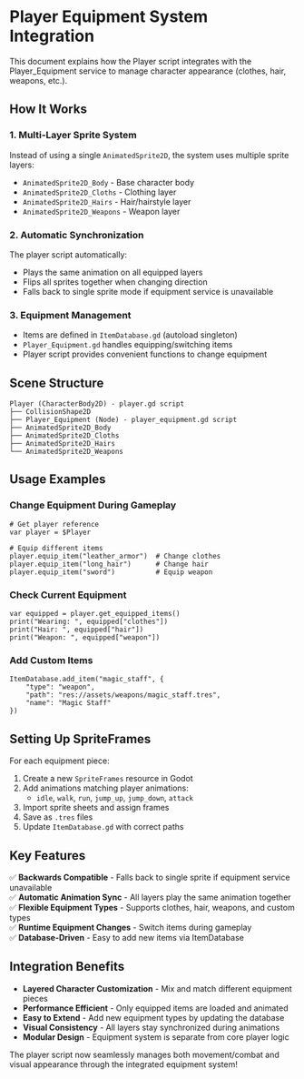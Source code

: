 # Player Equipment System Integration

This document explains how the Player script integrates with the Player_Equipment service to manage character appearance (clothes, hair, weapons, etc.).

## How It Works

### 1. **Multi-Layer Sprite System**
Instead of using a single `AnimatedSprite2D`, the system uses multiple sprite layers:
- `AnimatedSprite2D_Body` - Base character body
- `AnimatedSprite2D_Cloths` - Clothing layer
- `AnimatedSprite2D_Hairs` - Hair/hairstyle layer  
- `AnimatedSprite2D_Weapons` - Weapon layer

### 2. **Automatic Synchronization**
The player script automatically:
- Plays the same animation on all equipped layers
- Flips all sprites together when changing direction
- Falls back to single sprite mode if equipment service is unavailable

### 3. **Equipment Management**
- Items are defined in `ItemDatabase.gd` (autoload singleton)
- `Player_Equipment.gd` handles equipping/switching items
- Player script provides convenient functions to change equipment

## Scene Structure

```
Player (CharacterBody2D) - player.gd script
├── CollisionShape2D
├── Player_Equipment (Node) - player_equipment.gd script  
├── AnimatedSprite2D_Body
├── AnimatedSprite2D_Cloths
├── AnimatedSprite2D_Hairs
└── AnimatedSprite2D_Weapons
```

## Usage Examples

### Change Equipment During Gameplay
```gdscript
# Get player reference
var player = $Player

# Equip different items
player.equip_item("leather_armor")  # Change clothes
player.equip_item("long_hair")      # Change hair
player.equip_item("sword")          # Equip weapon
```

### Check Current Equipment
```gdscript
var equipped = player.get_equipped_items()
print("Wearing: ", equipped["clothes"])
print("Hair: ", equipped["hair"]) 
print("Weapon: ", equipped["weapon"])
```

### Add Custom Items
```gdscript
ItemDatabase.add_item("magic_staff", {
    "type": "weapon",
    "path": "res://assets/weapons/magic_staff.tres",
    "name": "Magic Staff"
})
```

## Setting Up SpriteFrames

For each equipment piece:

1. Create a new `SpriteFrames` resource in Godot
2. Add animations matching player animations:
   - `idle`, `walk`, `run`, `jump_up`, `jump_down`, `attack`
3. Import sprite sheets and assign frames
4. Save as `.tres` files 
5. Update `ItemDatabase.gd` with correct paths

## Key Features

✅ **Backwards Compatible** - Falls back to single sprite if equipment service unavailable  
✅ **Automatic Animation Sync** - All layers play the same animation together  
✅ **Flexible Equipment Types** - Supports clothes, hair, weapons, and custom types  
✅ **Runtime Equipment Changes** - Switch items during gameplay  
✅ **Database-Driven** - Easy to add new items via ItemDatabase  

## Integration Benefits

- **Layered Character Customization** - Mix and match different equipment pieces
- **Performance Efficient** - Only equipped items are loaded and animated
- **Easy to Extend** - Add new equipment types by updating the database
- **Visual Consistency** - All layers stay synchronized during animations
- **Modular Design** - Equipment system is separate from core player logic

The player script now seamlessly manages both movement/combat and visual appearance through the integrated equipment system!